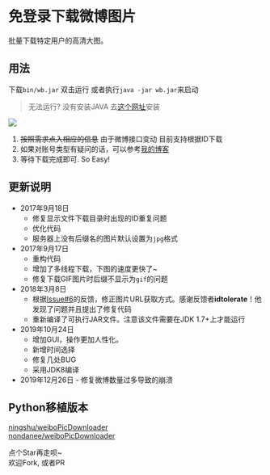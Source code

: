 # 免登录下载微博图片

批量下载特定用户的高清大图。

## 用法

下载`bin/wb.jar`
双击运行 或者执行`java -jar wb.jar`来启动

>无法运行? 没有安装JAVA 去[这个网址](https://www.java.com/zh_CN/)安装

![](img/maingui.jpg)
1. ~~按照需求点入相应的信息~~ 由于微博接口变动 目前支持根据ID下载
2. 如果对账号类型有疑问的话，可以参考[我的博客](https://www.cnblogs.com/yanximin/p/10982235.html)
3. 等待下载完成即可. So Easy!

## 更新说明
- 2017年9月18日  
    - 修复显示文件下载目录时出现的ID重复问题  
    - 优化代码  
    - 服务器上没有后缀名的图片默认设置为`jpg`格式
- 2017年9月17日
    - 重构代码
    - 增加了多线程下载，下图的速度更快了~
    - 修复下载GIF图片时后缀不显示为`gif`的问题
- 2018年3月8日
    - 根据[Issue#6](https://github.com/yAnXImIN/weiboPicDownloader/issues/6)的反馈，修正图片URL获取方式。感谢反馈者**idtolerate**！他发现了问题并且提出了修复代码
    - 重新编译了可执行JAR文件。注意该文件需要在JDK 1.7+上才能运行
- 2019年10月24日
	- 增加GUI，操作更加人性化。
	- 新增时间选择
	- 修复几处BUG
	- 采用JDK8编译
- 2019年12月26日
        - 修复微博数量过多导致的崩溃
	
## Python移植版本
[ningshu/weiboPicDownloader](https://github.com/ningshu/weiboPicDownloader)  
[nondanee/weiboPicDownloader](https://github.com/nondanee/weiboPicDownloader)  

点个Star再走呗~  
欢迎Fork, 或者PR

